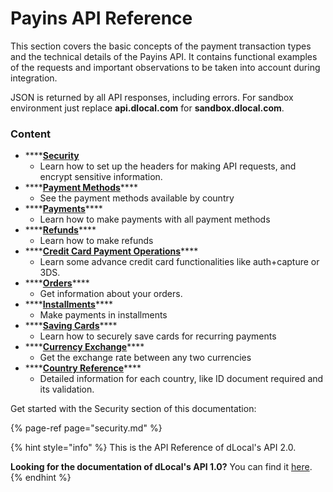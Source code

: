 # Payins API Reference

This section covers the basic concepts of the payment transaction types and the technical details of the Payins API. It contains functional examples of the requests and important observations to be taken into account during integration.

JSON is returned by all API responses, including errors. For sandbox environment just replace **api.dlocal.com** for **sandbox.dlocal.com**.

### Content

* \*\*\*\*[**Security**](security.md)
  * Learn how to set up the headers for making API requests, and encrypt sensitive information.
* \*\*\*\*[**Payment Methods**](payment-methods/)\*\*\*\*
  * See the payment methods available by country
* \*\*\*\*[**Payments**](payments/)\*\*\*\*
  * Learn how to make payments with all payment methods
* \*\*\*\*[**Refunds**](refunds.md)\*\*\*\*
  * Learn how to make refunds
* \*\*\*\*[**Credit Card Payment Operations**]()\*\*\*\*
  * Learn some advance credit card functionalities like auth+capture or 3DS.
* \*\*\*\*[**Orders**](orders.md)\*\*\*\*
  * Get information about your orders.
* \*\*\*\*[**Installments**](installments.md)\*\*\*\*
  * Make payments in installments
* \*\*\*\*[**Saving Cards**](saving-cards.md)\*\*\*\*
  * Learn how to securely save cards for recurring payments
* \*\*\*\*[**Currency Exchange**](currency-exchange.md)\*\*\*\*
  * Get the exchange rate between any two currencies
* \*\*\*\*[**Country Reference**](country-reference.md)\*\*\*\*
  * Detailed information for each country, like ID document required and its validation.



Get started with the Security section of this documentation:

{% page-ref page="security.md" %}

{% hint style="info" %}
This is the API Reference of dLocal's API 2.0.

**Looking for the documentation of dLocal's API 1.0?** You can find it [here](https://dlocal.com/developers).
{% endhint %}

